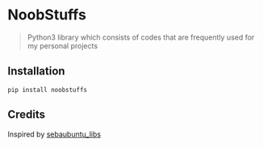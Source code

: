 # NoobStuffs

>Python3 library which consists of codes that are frequently used for my personal projects

## Installation

```
pip install noobstuffs
```

## Credits

Inspired by [sebaubuntu_libs](https://github.com/SebaUbuntu/sebaubuntu_libs)

